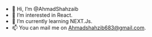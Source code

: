- 👋 Hi, I’m @AhmadShahzaib
- 👀 I’m interested in React.
- 🌱 I’m currently learning NEXT.Js.
- 📫 You can mail me on Ahmadshahzib683@gmail.com.


<!---
AhmadShahzaib/AhmadShahzaib is a ✨ special ✨ repository because its `README.md` (this file) appears on your GitHub profile.
You can click the Preview link to take a look at your changes.
--->
